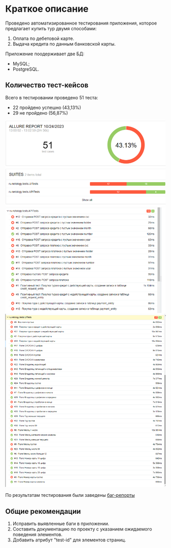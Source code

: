 # Краткое описание
Проведено автоматизированное тестирования приложения, которое предлагает купить тур двумя способами:

1. Оплата по дебетовой карте.
2. Выдача кредита по данным банковской карты.

Приложение поодерживает две БД: 
* MySQL;
* PostgreSQL.


## Количество тест-кейсов 

Всего в тестировании проведено 51 теста:

* 22 пройдено успешно (43,13%)
* 29 не пройдено (56,87%)

![img.png](img/img.png)
![img_1.png](img/img_1.png)
![img_2.png](img/img_2.png)

По результатам тестирования были заведены [баг-репорты](https://github.com/PniVedro/diplomQA/issues)

## Общие рекомендации

1. Исправить выявленные баги в приложении.
2. Составить документацию по проекту с указанием ожидаемого поведения элементов.
3. Добавить атрибут "test-id" для элементов страниц.